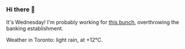 ### Hi there :wave:

It's Wednesday! I'm probably working for [this bunch](https://github.com/kohofinancial), overthrowing the banking establishment.

Weather in Toronto: light rain, at +12°C.

